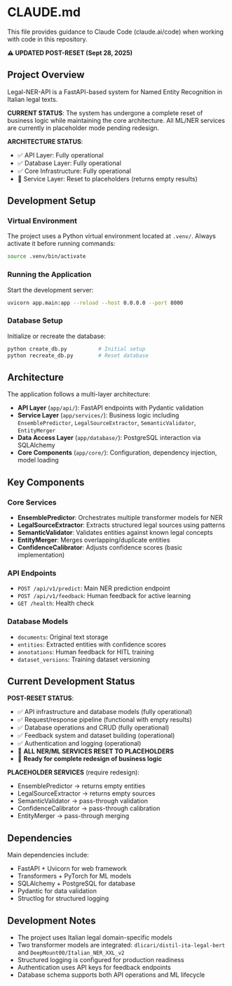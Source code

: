 # CLAUDE.md

This file provides guidance to Claude Code (claude.ai/code) when working with code in this repository.

**⚠️ UPDATED POST-RESET (Sept 28, 2025)**

## Project Overview

Legal-NER-API is a FastAPI-based system for Named Entity Recognition in Italian legal texts.

**CURRENT STATUS**: The system has undergone a complete reset of business logic while maintaining the core architecture. All ML/NER services are currently in placeholder mode pending redesign.

**ARCHITECTURE STATUS**:
- ✅ API Layer: Fully operational
- ✅ Database Layer: Fully operational
- ✅ Core Infrastructure: Fully operational
- 🔄 Service Layer: Reset to placeholders (returns empty results)

## Development Setup

### Virtual Environment
The project uses a Python virtual environment located at `.venv/`. Always activate it before running commands:
```bash
source .venv/bin/activate
```

### Running the Application
Start the development server:
```bash
uvicorn app.main:app --reload --host 0.0.0.0 --port 8000
```

### Database Setup
Initialize or recreate the database:
```bash
python create_db.py          # Initial setup
python recreate_db.py        # Reset database
```

## Architecture

The application follows a multi-layer architecture:

- **API Layer** (`app/api/`): FastAPI endpoints with Pydantic validation
- **Service Layer** (`app/services/`): Business logic including `EnsemblePredictor`, `LegalSourceExtractor`, `SemanticValidator`, `EntityMerger`
- **Data Access Layer** (`app/database/`): PostgreSQL interaction via SQLAlchemy
- **Core Components** (`app/core/`): Configuration, dependency injection, model loading

## Key Components

### Core Services
- **EnsemblePredictor**: Orchestrates multiple transformer models for NER
- **LegalSourceExtractor**: Extracts structured legal sources using patterns
- **SemanticValidator**: Validates entities against known legal concepts
- **EntityMerger**: Merges overlapping/duplicate entities
- **ConfidenceCalibrator**: Adjusts confidence scores (basic implementation)

### API Endpoints
- `POST /api/v1/predict`: Main NER prediction endpoint
- `POST /api/v1/feedback`: Human feedback for active learning
- `GET /health`: Health check

### Database Models
- `documents`: Original text storage
- `entities`: Extracted entities with confidence scores
- `annotations`: Human feedback for HITL training
- `dataset_versions`: Training dataset versioning

## Current Development Status

**POST-RESET STATUS**:
- ✅ API infrastructure and database models (fully operational)
- ✅ Request/response pipeline (functional with empty results)
- ✅ Database operations and CRUD (fully operational)
- ✅ Feedback system and dataset building (operational)
- ✅ Authentication and logging (operational)
- 🔄 **ALL NER/ML SERVICES RESET TO PLACEHOLDERS**
- 🚀 **Ready for complete redesign of business logic**

**PLACEHOLDER SERVICES** (require redesign):
- EnsemblePredictor → returns empty entities
- LegalSourceExtractor → returns empty sources
- SemanticValidator → pass-through validation
- ConfidenceCalibrator → pass-through calibration
- EntityMerger → pass-through merging

## Dependencies

Main dependencies include:
- FastAPI + Uvicorn for web framework
- Transformers + PyTorch for ML models
- SQLAlchemy + PostgreSQL for database
- Pydantic for data validation
- Structlog for structured logging

## Development Notes

- The project uses Italian legal domain-specific models
- Two transformer models are integrated: `dlicari/distil-ita-legal-bert` and `DeepMount00/Italian_NER_XXL_v2`
- Structured logging is configured for production readiness
- Authentication uses API keys for feedback endpoints
- Database schema supports both API operations and ML lifecycle